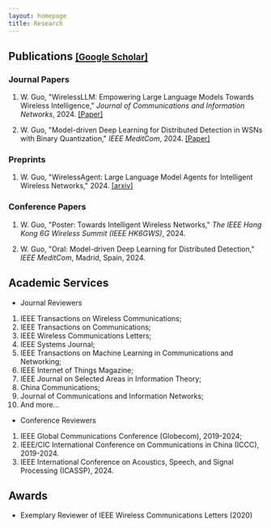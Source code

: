 ```yaml
---
layout: homepage
title: Research
---
```


## Publications [<small>[Google Scholar]</small>](https://scholar.google.com/citations?user=4dFwT-4AAAAJ)

### Journal Papers

1. W. Guo, "WirelessLLM: Empowering Large Language Models Towards Wireless Intelligence," *Journal of Communications and Information Networks*, 2024. [\[Paper\]](https://ieeexplore.ieee.org/document/10582827)

2. W. Guo, "Model-driven Deep Learning for Distributed Detection in WSNs with Binary Quantization," *IEEE MeditCom*, 2024. [\[Paper\]](https://ieeexplore.ieee.org/abstract/document/10621336)

### Preprints

1. W. Guo, "WirelessAgent: Large Language Model Agents for Intelligent Wireless Networks," 2024. [\[arxiv\]](https://arxiv.org/abs/2409.07964)

### Conference Papers

1. W. Guo, "Poster: Towards Intelligent Wireless Networks," *The IEEE Hong Kong 6G Wireless Summit (IEEE HK6GWS)*, 2024.

2. W. Guo, "Oral: Model-driven Deep Learning for Distributed Detection," *IEEE MeditCom*, Madrid, Spain, 2024.

## Academic Services

- Journal Reviewers
1. IEEE Transactions on Wireless Communications; 
2. IEEE Transactions on Communications; 
3. IEEE Wireless Communications Letters; 
4. IEEE Systems Journal; 
5. IEEE Transactions on Machine Learning in Communications and Networking; 
6. IEEE Internet of Things Magazine; 
7. IEEE Journal on Selected Areas in Information Theory; 
8. China Communications; 
9. Journal of Communications and Information Networks;
10. And more...

- Conference Reviewers
1. IEEE Global Communications Conference (Globecom), 2019-2024; 
2. IEEE/CIC International Conference on Communications in China (ICCC), 2019-2024.
3. IEEE International Conference on Acoustics, Speech, and Signal Processing (ICASSP), 2024.

## Awards
- Exemplary Reviewer of IEEE Wireless Communications Letters (2020)